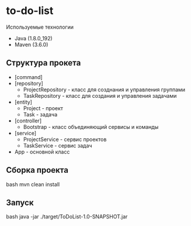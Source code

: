 # to-do-list

Используемые технологии 
* Java (1.8.0_192)
* Maven (3.6.0)

## Структура прокета
* [command]
* [repository]
  * ProjectRepository - класс для созднания и управления группами
  * TaskRepository - класс для создания и управления задачами
* [entity]
  * Project - проект
  * Task - задача
* [controller]
  * Bootstrap - класс объединяющий сервисы и команды 
* [service]
  * ProjectService - сервис проектов
  * TaskService - сервис задач
* App - основной класс 

## Сборка проекта
bash
 mvn clean install

 
## Запуск
bash
 java -jar ./target/ToDoList-1.0-SNAPSHOT.jar
